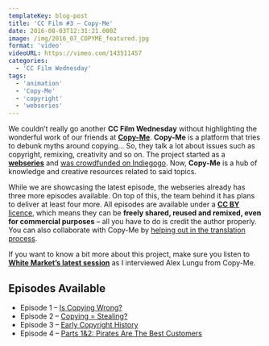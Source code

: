```yaml
---
templateKey: blog-post
title: 'CC Film #3 – Copy-Me'
date: 2016-08-03T12:31:21.000Z
image: /img/2016_07_COPYME_featured.jpg
format: 'video'
videoURL: https://vimeo.com/143511457
categories:
  - 'CC Film Wednesday'
tags:
  - 'animation'
  - 'Copy-Me'
  - 'copyright'
  - 'webseries'
---
```


We couldn’t really go another **CC Film Wednesday** without highlighting the wonderful work of our friends at [**Copy-Me**](http://copy-me.org/). **Copy-Me** is a platform that tries to debunk myths around copying… So, they talk a lot about issues such as copyright, remixing, creativity and so on. The project started as a **[webseries](http://copy-me.org/category/web-series/)** and [was crowdfunded on Indiegogo](http://copy-me.org/2014/04/copy-me-indiegogo-crowdfunded-web-series-on-copyright/). Now, **Copy-Me** is a hub of knowledge and creative resources related to said topics.

While we are showcasing the latest episode, the webseries already has three more episodes available. On top of this, the team behind it has plans to deliver at least four more. All episodes are available under a [**CC BY** licence](https://creativecommons.org/licenses/by/3.0/), which means they can be **freely shared, reused and remixed, even for commercial purposes** – all you have to do is credit the author properly. You can also collaborate with Copy-Me by [helping out in the translation process](http://copy-me.org/contribute/copy-webseries-subtitles/).

If you want to know a bit more about this project, make sure you listen to [**White Market’s latest session**](http://www.whitemarketpodcast.co.uk/podcasts/2016/07/28/3-03-copy-me-copy-you/) as I interviewed Alex Lungu from Copy-Me.

## Episodes Available

- Episode 1 – [Is Copying Wrong?](http://copy-me.org/2014/04/webseries-copyright-episode-1-copying-wrong/)
- Episode 2 – [Copying = Stealing?](http://copy-me.org/2014/05/ep-2-copying-stealing-released/)
- Episode 3 – [Early Copyright History](http://copy-me.org/2014/10/copy-me-webseries-early-copyright-history-episode-3/)
- Episode 4 – [Parts 1&2: Pirates Are The Best Customers](http://copy-me.org/2015/10/ep-4-pirates-anti-piracy-artists)
